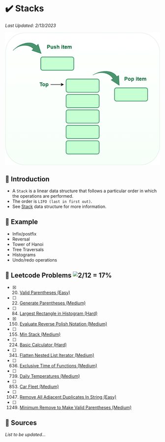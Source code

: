 # :heavy_check_mark: Stacks
*Last Updated: 2/13/2023*

![Image of a stack](../images/patterns/stacks/stacks.png)

## :round_pushpin: Introduction
- A `Stack` is a linear data structure that follows a particular order in which the operations are performed.
- The order is `LIFO (last in first out)`.
- See [Stack](../data-structures/linear/stack/stack.md) data structure for more information.

## :round_pushpin: Example
- Infix/postfix
- Reversal
- Tower of Hanoi
- Tree Traversals
- Histograms
- Undo/redo operations

## :round_pushpin: Leetcode Problems ![2/12 = 17%](https://progress-bar.dev/17)

- [x] 20. [Valid Parentheses (Easy)](https://leetcode.com/problems/valid-parentheses/)
- [ ] 22. [Generate Parentheses (Medium)](https://leetcode.com/problems/generate-parentheses/)
- [ ] 84. [Largest Rectangle in Histogram (Hard)](https://leetcode.com/problems/largest-rectangle-in-histogram/description/)
- [x] 150. [Evaluate Reverse Polish Notation (Medium)](https://leetcode.com/problems/evaluate-reverse-polish-notation/)
- [ ] 155. [Min Stack (Medium)](https://leetcode.com/problems/min-stack/)
- [ ] 224. [Basic Calculator (Hard)](https://leetcode.com/problems/basic-calculator/)
- [ ] 341. [Flatten Nested List Iterator (Medium)](https://leetcode.com/problems/flatten-nested-list-iterator/)
- [ ] 636. [Exclusive Time of Functions (Medium)](https://leetcode.com/problems/exclusive-time-of-functions/)
- [ ] 739. [Daily Temperatures (Medium)](https://leetcode.com/problems/daily-temperatures/description/)
- [ ] 853. [Car Fleet (Medium)](https://leetcode.com/problems/car-fleet/description/)
- [ ] 1047. [Remove All Adjacent Duplicates In String (Easy)](https://leetcode.com/problems/remove-all-adjacent-duplicates-in-string/)
- [ ] 1249. [Minimum Remove to Make Valid Parentheses (Medium)](https://leetcode.com/problems/minimum-remove-to-make-valid-parentheses/)

## :round_pushpin: Sources
*List to be updated...*
